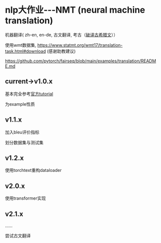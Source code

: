 # nlp大作业---NMT (neural machine translation)

机器翻译( zh-en, en-de, 古文翻译, 考古（[破译古希腊文](https://aclanthology.org/D19-1668.pdf)））

使用wmt数据集, https://www.statmt.org/wmt17/translation-task.html#download (感谢助教建议)

https://github.com/pytorch/fairseq/blob/main/examples/translation/README.md

## current->v1.0.x

基本完全参考[官方tutorial](https://pytorch.org/tutorials/intermediate/seq2seq_translation_tutorial.html)

为example性质

## v1.1.x

加入bleu评价指标

划分数据集与测试集

## v1.2.x

使用torchtext重构dataloader

## v2.0.x

使用transformer实现

## v2.1.x

......

尝试古文翻译








